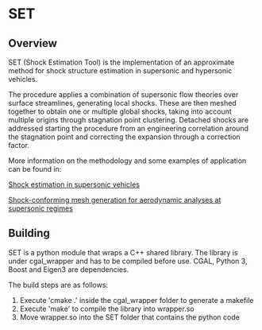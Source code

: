 SET
===

Overview
--------
SET (Shock Estimation Tool) is the implementation of an approximate method for shock structure estimation in supersonic and hypersonic vehicles.

The procedure applies a combination of supersonic flow theories over surface streamlines, generating local shocks. These are then meshed together to obtain one or multiple global shocks, taking into account multiple origins through stagnation point clustering. Detached shocks are
addressed starting the procedure from an engineering correlation around the stagnation point and correcting the expansion through a correction factor.

More information on the methodology and some examples of application can be found in:

[Shock estimation in supersonic vehicles](https://suprimo.lib.strath.ac.uk:443/SUVU01:LSCOP_SU:SUDIGI28628)

[Shock-conforming mesh generation for aerodynamic analyses at supersonic regimes](https://www.sciencedirect.com/science/article/abs/pii/S0045793017303250)

Building
--------
SET is a python module that wraps a C++ shared library. The library is under cgal_wrapper and has to be compiled before use. CGAL, Python 3, Boost and Eigen3 are dependencies.

The build steps are as follows:

1. Execute 'cmake .' inside the cgal_wrapper folder to generate a makefile
2. Execute 'make' to compile the library into wrapper.so
3. Move wrapper.so into the SET folder that contains the python code